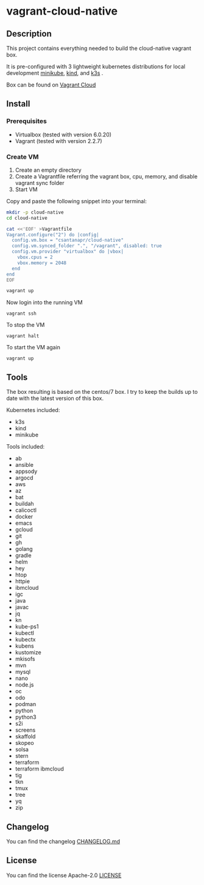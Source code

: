# vagrant-cloud-native

## Description
This project contains everything needed to build the cloud-native vagrant box.

It is pre-configured with 3 lightweight kubernetes distributions for local development [minikube](https://minikube.sigs.k8s.io/docs), [kind](https://kind.sigs.k8s.io), and [k3s](https://github.com/rancher/k3s) .

Box can be found on [Vagrant Cloud](https://app.vagrantup.com/csantanapr/boxes/cloud-native)

## Install

### Prerequisites

* Virtualbox (tested with version 6.0.20)
* Vagrant (tested with version 2.2.7)

### Create VM

1. Create an empty directory
2. Create a Vagrantfile referring the vagrant box, cpu, memory, and disable vagrant sync folder
3. Start VM

Copy and paste the following snippet into your terminal:

```bash
mkdir -p cloud-native
cd cloud-native

cat <<'EOF' >Vagrantfile
Vagrant.configure("2") do |config|
  config.vm.box = "csantanapr/cloud-native"
  config.vm.synced_folder ".", "/vagrant", disabled: true
  config.vm.provider "virtualbox" do |vbox|
    vbox.cpus = 2
    vbox.memory = 2048
  end
end
EOF

vagrant up
```

Now login into the running VM
```
vagrant ssh
```

To stop the VM
```
vagrant halt
```

To start the VM again
```
vagrant up
```


## Tools

The box resulting is based on the centos/7 box. 
I try to keep the builds up to date with the latest version of this box. 

Kubernetes included:
* k3s
* kind
* minikube

Tools included:
* ab
* ansible
* appsody
* argocd
* aws
* az
* bat
* buildah
* calicoctl
* docker
* emacs
* gcloud
* git
* gh
* golang
* gradle
* helm
* hey
* htop
* httpie
* ibmcloud
* igc
* java
* javac
* jq
* kn
* kube-ps1
* kubectl
* kubectx
* kubens
* kustomize
* mkisofs
* mvn
* mysql
* nano
* node.js
* oc
* odo
* podman
* python
* python3
* s2i
* screens
* skaffold
* skopeo
* solsa
* stern
* terraform
* terraform ibmcloud
* tig
* tkn
* tmux
* tree
* yq
* zip

## Changelog
You can find the changelog [CHANGELOG.md](CHANGELOG.md)

## License
You can find the license Apache-2.0 [LICENSE](LICENSE)
